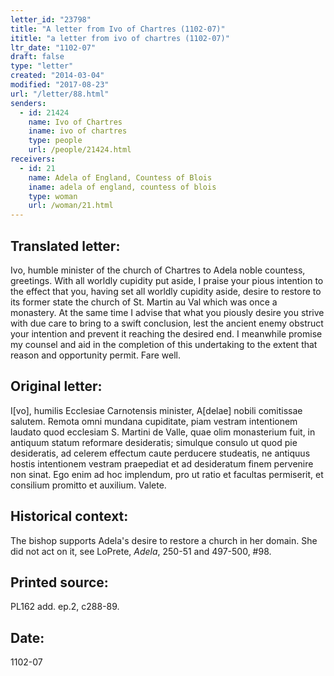 ```yaml
---
letter_id: "23798"
title: "A letter from Ivo of Chartres (1102-07)"
ititle: "a letter from ivo of chartres (1102-07)"
ltr_date: "1102-07"
draft: false
type: "letter"
created: "2014-03-04"
modified: "2017-08-23"
url: "/letter/88.html"
senders:
  - id: 21424
    name: Ivo of Chartres
    iname: ivo of chartres
    type: people
    url: /people/21424.html
receivers:
  - id: 21
    name: Adela of England, Countess of Blois
    iname: adela of england, countess of blois
    type: woman
    url: /woman/21.html
---
```

<h2> Translated letter:</h2>Ivo, humble minister of the church of Chartres to Adela noble countess, greetings.
With all worldly cupidity put aside, I praise your pious intention to the effect that you, having set all worldly cupidity aside, desire to restore to its former state the church of St. Martin au Val which was once a monastery.  At the same time I advise that what you piously desire you strive with due care to bring to a swift conclusion, lest the ancient enemy obstruct your intention and prevent it reaching the desired end.  I meanwhile promise my counsel and aid in the completion of this undertaking to the extent that reason and opportunity permit.  Fare well.
<h2 class="mt-4"> Original letter:</h2>I[vo], humilis Ecclesiae Carnotensis minister, A[delae] nobili comitissae salutem.
Remota omni mundana cupiditate, piam vestram intentionem laudato quod ecclesiam S. Martini de Valle, quae olim monasterium fuit, in antiquum statum reformare desideratis;  simulque consulo ut quod pie desideratis, ad celerem effectum caute perducere studeatis, ne antiquus hostis intentionem vestram praepediat et ad desideratum finem pervenire non sinat.  Ego enim ad hoc implendum, pro ut ratio et facultas permiserit, et consilium promitto et auxilium. Valete.
<h2 class="mt-4"> Historical context:</h2><p>The bishop supports Adela's desire to restore a church in her domain. She did not act on it, see LoPrete, <em>Adela</em>, 250-51 and 497-500, #98.</p><h2 class="mt-4"> Printed source:</h2>PL162 add. ep.2, c288-89.
<h2 class="mt-4"> Date:</h2>1102-07